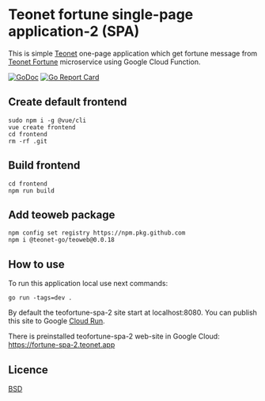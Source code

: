 # Teonet fortune single-page application-2 (SPA)

This is simple [Teonet](https://github.com/teonet-go/teonet) one-page application which get fortune message from [Teonet Fortune](https://github.com/teonet-go/teofortune) microservice using Google Cloud Function.

[![GoDoc](https://godoc.org/github.com/teonet-go/teofortune-spa-2?status.svg)](https://godoc.org/github.com/teonet-go/teofortune-spa-2/)
[![Go Report Card](https://goreportcard.com/badge/github.com/teonet-go/teofortune-spa-2)](https://goreportcard.com/report/github.com/teonet-go/teofortune-spa-2)

## Create default frontend

    sudo npm i -g @vue/cli
    vue create frontend
    cd frontend
    rm -rf .git

## Build frontend

    cd frontend
    npm run build

## Add teoweb package

    npm config set registry https://npm.pkg.github.com
    npm i @teonet-go/teoweb@0.0.18

## How to use

To run this application local use next commands:

    go run -tags=dev .

By default the teofortune-spa-2 site start at localhost:8080. You can publish
this site to Google [Cloud Run](https://console.cloud.google.com/run).

There is preinstalled teofortune-spa-2 web-site in Google Cloud:
<https://fortune-spa-2.teonet.app>

## Licence

[BSD](LICENSE)
